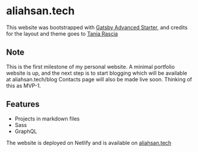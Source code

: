 # aliahsan.tech

This website was bootstrapped with [Gatsby Advanced Starter](https://github.com/gatsbyjs/gatsby/), and credits for the layout and theme goes to [Tania Rascia](https://github.com/taniarascia/taniarascia.com) 

## Note
This is the first milestone of my personal website. A minimal portfolio website is up, and the next step is to start blogging which will be available at aliahsan.tech/blog
Contacts page will also be made live soon. 
Thinking of this as MVP-1. 

## Features
- Projects in markdown files
- Sass 
- GraphQL

The website is deployed on Netlify and is available on [aliahsan.tech](https://www.aliahsan.tech)

